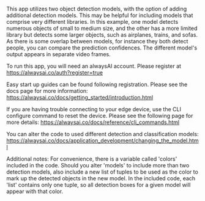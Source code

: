 This app utilizes two object detection models, with the option of adding additional detection models. This may be helpful for including models that comprise very different libraries. In this example, one model detects numerous objects of small to medium size, and the other has a more limited library but detects some larger objects, such as airplanes, trains, and sofas. As there is some overlap between models, for instance they both detect people, you can compare the prediction confidences. The different model's output appears in separate video frames.


To run this app, you will need an alwaysAI account. Please register at https://alwaysai.co/auth?register=true


Easy start up guides can be found following registration. Please see the docs page for more information: https://alwaysai.co/docs/getting_started/introduction.html


If you are having trouble connecting to your edge device, use the CLI configure command to reset the device. Please see the following page for more details: https://alwaysai.co/docs/reference/cli_commands.html


You can alter the code to used different detection and classification models: https://alwaysai.co/docs/application_development/changing_the_model.html


Additional notes:
For convenience, there is a variable called 'colors' included in the code. Should you alter 'models' to include more than two detection models, also include a new list of tuples to be used as the color to mark up the detected objects in the new model. In the included code, each 'list' contains only one tuple, so all detection boxes for a given model will appear with that color.